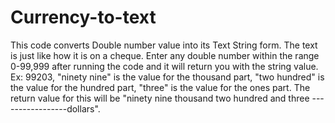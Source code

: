 # Currency-to-text
This code converts Double number value into its Text String form. The text is just like how it is on a cheque.
Enter any double number within the range 0-99,999 after running the code and it will return you with the string
value. 
Ex: 99203, "ninety nine" is the value for the thousand part, "two hundred" is the value for the hundred part,
"three" is the value for the ones part. The return value for this will be "ninety nine thousand two hundred and 
three -----------------dollars".
